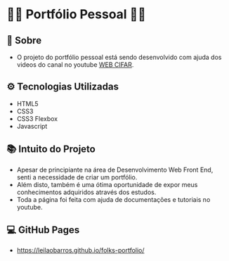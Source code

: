 # 👩‍💻 Portfólio Pessoal 👩‍💻 

## 🧶 Sobre
* O projeto do portfólio pessoal está sendo desenvolvido com ajuda dos videos do canal no youtube [WEB CIFAR](https://www.youtube.com/c/WEBCIFAROfficial/featured).
 
## ⚙️ Tecnologias Utilizadas

* HTML5
* CSS3
* CSS3 Flexbox
* Javascript
  
## 📚 Intuito do Projeto
* Apesar de principiante na área de Desenvolvimento Web Front End, senti a necessidade de criar um portfólio.
* Além disto, também é uma ótima oportunidade de expor meus conhecimentos adquiridos através dos estudos.
* Toda a página foi feita com ajuda de documentações e tutoriais no youtube.

## 💻 GitHub Pages
* https://leilaobarros.github.io/folks-portfolio/